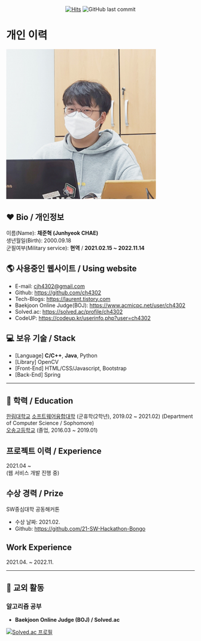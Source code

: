 <div align=center>

[![Hits](https://hits.seeyoufarm.com/api/count/incr/badge.svg?url=https://github.com/ch4302/resume)](https://hits.seeyoufarm.com)
![GitHub last commit](https://img.shields.io/github/last-commit/ch4302/resume)

</div>


# 개인 이력  
 

<img src=photos/profile.jpg height=400 weight=400>  

## ❤️ Bio / 개인정보
이름(Name): **채준혁 (Junhyeok CHAE)**  
생년월일(Birth): 2000.09.18  
군필여부(Military service): **현역** / **2021.02.15 ~ 2022.11.14**  


## 🌎 사용중인 웹사이트 / Using website
* E-mail: cjh4302@gmail.com  
* Github: https://github.com/ch4302  
* Tech-Blogs: https://laurent.tistory.com 
* Baekjoon Online Judge(BOJ): https://www.acmicpc.net/user/ch4302  
* Solved.ac: https://solved.ac/profile/ch4302  
* CodeUP: https://codeup.kr/userinfo.php?user=ch4302  


## 💻 보유 기술 / Stack
* [Language] **C/C++**, **Java**, Python 
* [Library] OpenCV
* [Front-End] HTML/CSS/Javascript, Bootstrap
* [Back-End] Spring

  
---
## 🏫 학력 / Education
[한림대학교][hallym] [소프트웨어융합대학][swcvg] (군휴학(2학년), 2019.02 ~ 2021.02) (Department of Computer Science / Sophomore)  
[오송고등학교][osong] (졸업, 2016.03 ~ 2019.01)  


<!--
## 📚 수강 과목 목록
#### 2019년도 1학기 강의 과목 (1학기 이수)  
* 자바프로그래밍I (Programming Language - Java(I))  
#### 2019학년도 2학기 강의 과목 (2학기 이수)  
* 창의코딩파이썬 (Programming Language - Python(I))  
* 창의코딩R과빅데이터 (Programming Language - R)  
* 창의코딩웹 (Programming Language - JavaScript)  
* 이산구조론 (Linear Algebra)  
* C프로그래밍 (Programming Language - C)  
* 오픈소스리눅스실무 (Linux)    
* 자바프로그래밍II (Programming Language - Java(II))  
#### 2020학년도 1학기 강의 과목 (3학기 이수)  
* 자료구조 (Data Structure)  
* 파이썬과학프로그래밍기초 (Programming Language - Python(II))  
* 교육학개론 (Instruction of Padagogy)  
#### 2020학년도 2학기 강의 과목 (4학기 이수)  
* VR/AR/게임제작기초  
* 선형대수 (Linear Algebra)  
* 알고리즘 (Algorithms)  
* 오픈소스SW의이해  
* 컴퓨터구조 (Computer Architecture)  
* 학교폭력예방및대책 (Prevention and Countermeasures for School Violence)  
-->

## 프로젝트 이력 / Experience  
2021.04 ~    
(웹 서비스 개발 진행 중)  

## 수상 경력 / Prize  
SW중심대학 공동해커톤   
* 수상 날짜: 2021.02.  
* Github: https://github.com/21-SW-Hackathon-Bongo  

## Work Experience
2021.04. ~ 2022.11.   


---
## 🚀 교외 활동
### 알고리즘 공부
* **Baekjoon Online Judge (BOJ) / Solved.ac**  


[![Solved.ac 프로필](http://mazassumnida.wtf/api/generate_badge?boj=ch4302)](https://solved.ac/ch4302)  






<!--
* **CodeUP**  
[전체 랭킹 1000+위][codeup] (2020.10 기준)  

* **HackerRank**  
C, Java, Python 인증 수료  

<img src=photos/python_basic_certificate.PNG height=400 weight=400>


<img src=photos/c_basic_certificate.PNG height=400 weight=400>

 
<img src=photos/c++_basic_certificate.PNG height=400 weight=400>



### 자격증 / 자격시험  
* **정보처리기능사** (2020.07.17)  
<img src=photos/license1.jpg height=200 weight=600>  

* **TOPCIT - 246점** 취득 (2020.06.20)  
<img src=photos/topcit.jpg height=200 weight=350>  

* **ETS TOEIC - 745점** 취득 (2020.08.09 ~ 2022.08.09)
<img src=photos/toeic.jpg height=200 weight=350>
-->






[github]:https://github.com/ch4302
[osong]:http://school.cbe.go.kr/os-h
[hallym]:https://www.hallym.ac.kr
[swcvg]:https://hlsw.hallym.ac.kr
[bigdata]:https://sw.hallym.ac.kr/index.php?mp=2_2
[contentsit]:https://sw.hallym.ac.kr/index.php?mp=2_3
[teaching]:https://cge.hallym.ac.kr/
[cnm]:http://school.cbe.go.kr/cjnam-m/M01/
[boj]:https://www.acmicpc.net/user/ch4302 
[bojschool]:https://www.acmicpc.net/school/ranklist/416
[bojsoldier]:https://www.acmicpc.net/school/ranklist/461
[codeup]:https://codeup.kr/userinfo.php?user=ch4302
